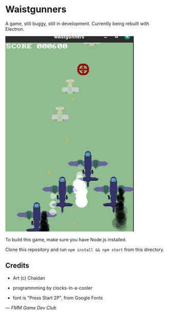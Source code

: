 # Waistgunners

A game, still buggy, still in development. Currently being rebuilt with Electron.

![image screenshot](screenshot.png)

To build this game, make sure you have Node.js installed.

Clone this repository and run `npm install && npm start` from this directory.

## Credits

- Art (c) Chaidan

- programmming by clocks-in-a-cooler

- font is "Press Start 2P", from Google Fonts

&mdash; _FMM Game Dev Club_